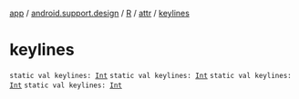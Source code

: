 [app](../../../index.md) / [android.support.design](../../index.md) / [R](../index.md) / [attr](index.md) / [keylines](.)

# keylines

`static val keylines: `[`Int`](https://kotlinlang.org/api/latest/jvm/stdlib/kotlin/-int/index.html)
`static val keylines: `[`Int`](https://kotlinlang.org/api/latest/jvm/stdlib/kotlin/-int/index.html)
`static val keylines: `[`Int`](https://kotlinlang.org/api/latest/jvm/stdlib/kotlin/-int/index.html)
`static val keylines: `[`Int`](https://kotlinlang.org/api/latest/jvm/stdlib/kotlin/-int/index.html)